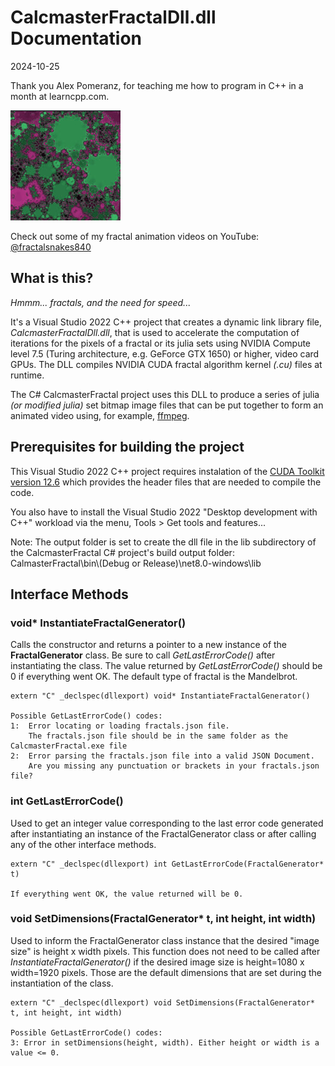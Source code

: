 # CalcmasterFractalDll.dll Documentation
2024-10-25

Thank you Alex Pomeranz, for teaching me how to program in C++ in a month at learncpp.com.

![fractalsnakes](fractal_mouse.jpg)

Check out some of my fractal animation videos on YouTube: [@fractalsnakes840](https://www.youtube.com/@fractalsnakes840)

## What is this?

*Hmmm... fractals, and the need for speed...*

It's a Visual Studio 2022 C++ project that creates a dynamic link library file, *CalcmasterFractalDll.dll*, that is used to accelerate the computation of iterations for the pixels of a fractal or its julia sets using NVIDIA Compute level 7.5 (Turing architecture, e.g. GeForce GTX 1650) or higher, video card GPUs.  The DLL compiles NVIDIA CUDA fractal algorithm kernel *(.cu)* files at runtime.

The C# CalcmasterFractal project uses this DLL to produce a series of julia *(or modified julia)* set bitmap image files that can be put together to form an animated video using, for example, [ffmpeg](https://ffmpeg.org/).

## Prerequisites for building the project

This Visual Studio 2022 C++ project requires instalation of the [CUDA Toolkit version 12.6](https://developer.nvidia.com/cuda-toolkit) which provides the header files that are needed to compile the code.

You also have to install the Visual Studio 2022 "Desktop development with C++" workload via the menu, Tools &gt; Get tools and features...

Note:  The output folder is set to create the dll file in the lib subdirectory of the CalcmasterFractal C# project's build output folder: CalmasterFractal\\bin\\(Debug or Release)\net8.0-windows\lib

## Interface Methods

### void* InstantiateFractalGenerator()
Calls the constructor and returns a pointer to a new instance of the **FractalGenerator** class.  Be sure to call *GetLastErrorCode()* after instantiating
the class.  The value returned by *GetLastErrorCode()* should be 0 if everything went OK.  The default type of fractal is the Mandelbrot.

```
extern "C" _declspec(dllexport) void* InstantiateFractalGenerator()

Possible GetLastErrorCode() codes:
1:  Error locating or loading fractals.json file.
    The fractals.json file should be in the same folder as the CalcmasterFractal.exe file
2:  Error parsing the fractals.json file into a valid JSON Document.
    Are you missing any punctuation or brackets in your fractals.json file?
```

### int GetLastErrorCode()
Used to get an integer value corresponding to the last error code generated
after instantiating an instance of the FractalGenerator class or after calling any of the other interface methods.

```
extern "C" _declspec(dllexport) int GetLastErrorCode(FractalGenerator* t)

If everything went OK, the value returned will be 0.
```

### void SetDimensions(FractalGenerator* t, int height, int width)
Used to inform the FractalGenerator class instance that the desired "image size" is height x width pixels.
This function does not need to be called after *InstantiateFractalGenerator()* if the desired image size is height=1080 x width=1920 pixels. Those are the default dimensions that are set during the instantiation of the class.
```
extern "C" _declspec(dllexport) void SetDimensions(FractalGenerator* t, int height, int width)

Possible GetLastErrorCode() codes:
3: Error in setDimensions(height, width). Either height or width is a value <= 0.
```